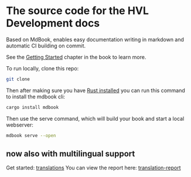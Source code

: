 # The source code for the HVL Development docs

Based on MdBook, enables easy documentation writing in markdown and automatic CI building on commit.

See the [Getting Started](https://hvl-ml.github.io/docs/getting-started.html) chapter in the book to learn more. 

To run locally, clone this repo:

```bash
git clone 
```

Then after making sure you have [Rust installed](https://www.rust-lang.org/tools/install) you can run this command to install the mdbook cli:

```bash
cargo install mdbook
```

Then use the serve command, which will build your book and start a local webserver:

```bash
mdbook serve --open
```


## now also with multilingual support 
Get started: [translations](TRANSLATIONS.md)
You can view the report here: [translation-report](https://hvl-ml.github.io/docs/synced-translation-report.html)